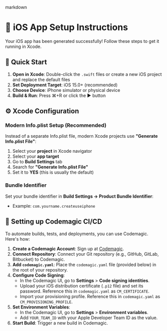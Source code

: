 markdown
# 🚀 iOS App Setup Instructions

Your iOS app has been generated successfully! Follow these steps to get it running in Xcode.

## 📱 Quick Start

1. **Open in Xcode**: Double-click the `.swift` files or create a new iOS project and replace the default files
2. **Set Deployment Target**: iOS 15.0+ (recommended)
3. **Choose Device**: iPhone simulator or physical device
4. **Build & Run**: Press ⌘+R or click the ▶️ button

## ⚙️ Xcode Configuration

### Modern Info.plist Setup (Recommended)
Instead of a separate Info.plist file, modern Xcode projects use **"Generate Info.plist File"**:

1. Select your **project** in Xcode navigator
2. Select your **app target**
3. Go to **Build Settings** tab
4. Search for **"Generate Info.plist File"**
5. Set it to **YES** (this is usually the default)

### Bundle Identifier
Set your bundle identifier in **Build Settings → Product Bundle Identifier**:
- Example: `com.yourname.createuseiphone`

## 🚀 Setting up Codemagic CI/CD

To automate builds, tests, and deployments, you can use Codemagic. Here's how:

1. **Create a Codemagic Account**: Sign up at [Codemagic](https://codemagic.io).
2. **Connect Repository**: Connect your Git repository (e.g., GitHub, GitLab, Bitbucket) to Codemagic.
3. **Add `codemagic.yaml`**: Place the `codemagic.yaml` file (provided below) in the root of your repository.
4. **Configure Code Signing**:
   - In the Codemagic UI, go to **Settings** > **Code signing identities**.
   - Upload your iOS distribution certificate (`.p12` file) and set its password.  Reference this in `codemagic.yaml` as `CM_CERTIFICATE`.
   - Import your provisioning profile. Reference this in `codemagic.yaml` as `CM_PROVISIONING_PROFILE`.
5. **Set Environment Variables**:
   - In the Codemagic UI, go to **Settings** > **Environment variables**.
   - Add `YOUR_TEAM_ID` with your Apple Developer Team ID as the value.
6. **Start Build**: Trigger a new build in Codemagic.